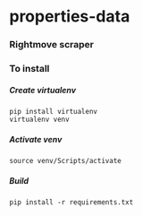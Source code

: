 # properties-data

### Rightmove scraper

### To install

##### Create virtualenv
```
pip install virtualenv
virtualenv venv
```
##### Activate venv
```
source venv/Scripts/activate
```
##### Build
```
pip install -r requirements.txt
```

